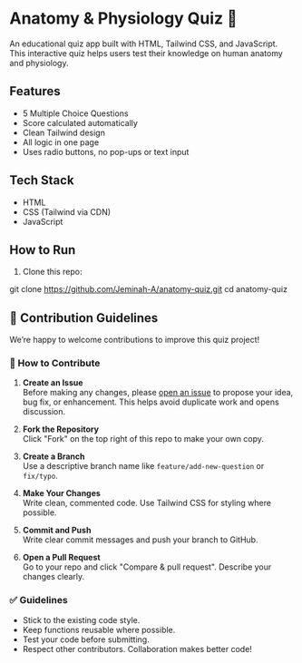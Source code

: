 # Anatomy & Physiology Quiz 🧠

An educational quiz app built with HTML, Tailwind CSS, and JavaScript. This interactive quiz helps users test their knowledge on human anatomy and physiology.

## Features

- 5 Multiple Choice Questions
- Score calculated automatically
- Clean Tailwind design
- All logic in one page
- Uses radio buttons, no pop-ups or text input

## Tech Stack

- HTML
- CSS (Tailwind via CDN)
- JavaScript

## How to Run

1. Clone this repo:

git clone https://github.com/Jeminah-A/anatomy-quiz.git
cd anatomy-quiz


## 🤝 Contribution Guidelines

We’re happy to welcome contributions to improve this quiz project!

### 📝 How to Contribute

1. **Create an Issue**  
   Before making any changes, please [open an issue](https://github.com/Jeminah-A/anatomy-quiz/issues) to propose your idea, bug fix, or enhancement. This helps avoid duplicate work and opens discussion.

2. **Fork the Repository**  
   Click "Fork" on the top right of this repo to make your own copy.

3. **Create a Branch**  
   Use a descriptive branch name like `feature/add-new-question` or `fix/typo`.

4. **Make Your Changes**  
   Write clean, commented code. Use Tailwind CSS for styling where possible.

5. **Commit and Push**  
   Write clear commit messages and push your branch to GitHub.

6. **Open a Pull Request**  
   Go to your repo and click "Compare & pull request". Describe your changes clearly.

### ✅ Guidelines

- Stick to the existing code style.
- Keep functions reusable where possible.
- Test your code before submitting.
- Respect other contributors. Collaboration makes better code!

